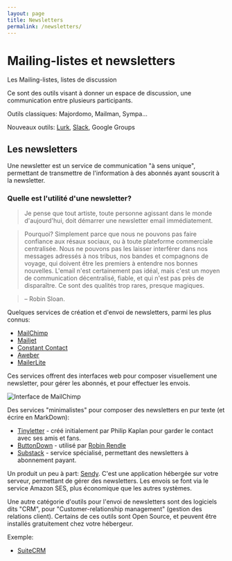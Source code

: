 ```yaml
---
layout: page
title: Newsletters
permalink: /newsletters/
---
```


# Mailing-listes et newsletters

Les Mailing-listes, listes de discussion

Ce sont des outils visant à donner un espace de discussion, une communication entre plusieurs participants.

Outils classiques: Majordomo, Mailman, Sympa...

Nouveaux outils: [Lurk](http://lurk.org/), [Slack](https://slack.com), Google Groups

## Les newsletters

Une newsletter est un service de communication "à sens unique", permettant de transmettre de l'information à des abonnés ayant souscrit à la newsletter.

### Quelle est l'utilité d'une newsletter? 

> Je pense que tout artiste, toute personne agissant dans le monde d'aujourd'hui, doit démarrer une newsletter email immédiatement.

> Pourquoi? Simplement parce que nous ne pouvons pas faire confiance aux résaux sociaux, ou à toute plateforme commerciale centralisée. Nous ne pouvons pas les laisser interférer dans nos messages adressés à nos tribus, nos bandes et compagnons de voyage, qui doivent être les premiers à entendre nos bonnes nouvelles. L'email n'est certainement pas idéal, mais c'est un moyen de communication décentralisé, fiable, et qui n'est pas près de disparaître. Ce sont des qualités trop rares, presque magiques. 

> – Robin Sloan. 

Quelques services de création et d'envoi de newsletters, parmi les plus connus: 

* [MailChimp](https://mailchimp.com/)
* [Mailjet](https://www.mailjet.com/)
* [Constant Contact](https://www.constantcontact.com/)
* [Aweber](https://www.aweber.com/)
* [MailerLite](https://www.mailerlite.com/)

Ces services offrent des interfaces web pour composer visuellement une newsletter, pour gérer les abonnés, et pour effectuer les envois.

![Interface de MailChimp](/cours-divers/img/mailchimp-interface.png)

Des services "minimalistes" pour composer des newsletters en pur texte (et écrire en MarkDown):

* [Tinyletter](https://tinyletter.com/) - créé initialement par Philip Kaplan pour garder le contact avec ses amis et fans.
* [ButtonDown](https://buttondown.email/) - utilisé par [Robin Rendle](https://buttondown.email/robinrendle/)
* [Substack](https://substack.com/) - service spécialisé, permettant des newsletters à abonnement payant.

Un produit un peu à part: [Sendy](https://sendy.co/). C'est une application hébergée sur votre serveur, permettant de gérer des newsletters. Les envois se font via le service Amazon SES, plus économique que les autres systèmes.

Une autre catégorie d'outils pour l'envoi de newsletters sont des logiciels dits "CRM", pour "Customer-relationship management" (gestion des relations client). Certains de ces outils sont Open Source, et peuvent être installés gratuitement chez votre hébergeur.

Exemple:
- [SuiteCRM](https://suitecrm.com/solutions/role/marketing/)
